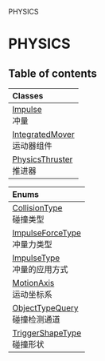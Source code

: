 PHYSICS

# PHYSICS <Badge type="tip" text="Groups" /> <Score text="PHYSICS" />

## Table of contents
| Classes |
| :-----|
| [Impulse](../classes/mw.Impulse.md) <br> 冲量 |
| [IntegratedMover](../classes/mw.IntegratedMover.md) <br> 运动器组件 |
| [PhysicsThruster](../classes/mw.PhysicsThruster.md) <br> 推进器 |


| Enums |
| :-----|
| [CollisionType](../enums/mw.CollisionType.md) <br> 碰撞类型 |
| [ImpulseForceType](../enums/mw.ImpulseForceType.md) <br> 冲量力类型 |
| [ImpulseType](../enums/mw.ImpulseType.md) <br> 冲量的应用方式 |
| [MotionAxis](../enums/mw.MotionAxis.md) <br> 运动坐标系 |
| [ObjectTypeQuery](../enums/mw.ObjectTypeQuery.md) <br> 碰撞检测通道 |
| [TriggerShapeType](../enums/mw.TriggerShapeType.md) <br> 碰撞形状 |

